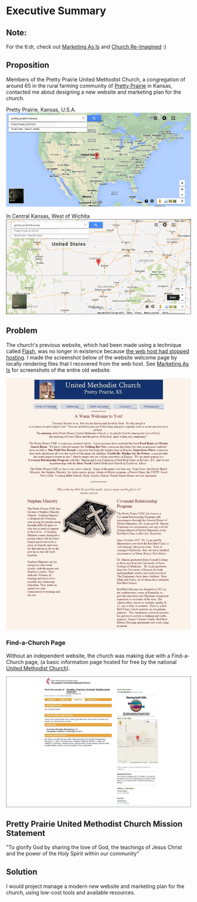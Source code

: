 # Executive Summary

## Note: 
For the tl:dr, check out [Marketing As Is](marketing_as_is.md) and [Church Re-Imagined](church_re-imagined.md) :) 

## Proposition

Members of the Pretty Prairie United Methodist Church, a congregation of around 65 in the rural farming community of [Pretty Prairie](http://en.wikipedia.org/wiki/Pretty_Prairie,_Kansas) in Kansas, contacted me about designing a new website and marketing plan for the church. 

Pretty Prairie, Kansas, U.S.A.
![](google-maps-and-trends/google-map-usa-pretty-prairie.png)

In Central Kansas, West of Wichita
![](google-maps-and-trends/google-map-pretty-prairie-kansas.png)

## Problem
The church's previous website, which had been made using a technique called [Flash](http://en.wikipedia.org/wiki/Adobe_Flash), was no longer in existence because [the web host had stopped hosting](https://kslib.info/1013/Blue-Skyways-Transition). I made the screenshot below of the website welcome page by locally rendering files that I recovered from the web host. See [Marketing As Is](marketing_as_is.md) for screenshots of the entire old website.

![](marketing-as-is/old-website-welcome-page.jpg)

### Find-a-Church Page

Without an independent website, the church was making due with a Find-a-Church page, (a basic information page hosted for free by the national [United Methodist Church](http://www.umc.org)).

![](marketing-as-is/find-a-church-about-us.jpg)

## Pretty Prairie United Methodist Church Mission Statement

"To glorify God by sharing the love of God, the teachings of Jesus Christ and the power of the Holy Spirit within our community"

## Solution

I would project manage a modern new website and marketing plan for the church, using low-cost tools and available resources.
